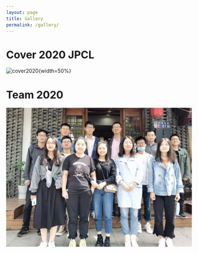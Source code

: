 ```yaml
---
layout: page
title: Gallery
permalink: /gallery/
---
```

# **Cover 2020 JPCL**
![cover2020](/images/jpclcd_v011i017-3.jpg){width=50%}

# **Team 2020**
![team 2020](/images/group-01-cut.jpg)
